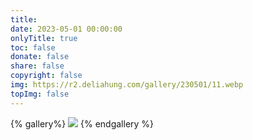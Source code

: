 ```yaml
---
title: 
date: 2023-05-01 00:00:00
onlyTitle: true
toc: false
donate: false
share: false
copyright: false
img: https://r2.deliahung.com/gallery/230501/11.webp
topImg: false
---
```


{% gallery%}
![](https://r2.deliahung.com/gallery/230722/21.webp)
{% endgallery %}